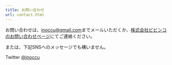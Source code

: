 ```yaml
---
title: お問い合わせ
url: contact.html
---
```


お問い合わせは、[inoccu@gmail.com](mailto:inoccu@gmail.com)までメールいただくか、[株式会社ビビンコのお問い合わせページ](https://vivinko.com/contact)にてご連絡ください。

または、下記SNSへのメッセージでも構いません。

Twitter [@inoccu](https://twitter.com/inoccu/)